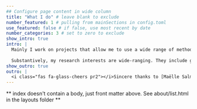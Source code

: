 ```yaml
---
## Configure page content in wide column
title: "What I do" # leave blank to exclude
number_featured: 1 # pulling from mainSections in config.toml
use_featured: false # if false, use most recent by date
number_categories: 3 # set to zero to exclude
show_intro: true
intro: |
  Mainly I work on projects that allow me to use a wide range of methods, including computational social science. I mostly study the influence of socio-cultural factors influencing social and health outcomes. In this regard I rely mainly on multilevel models to delineate the relative effects of different levels of operation on outcome variables.
  
  Substantively, my research interests are wide-ranging. They include global health, reproductive health, violence as well as poverty and inequality. 
show_outro: true
outro: |
  <i class="fas fa-glass-cheers pr2"></i>Sincere thanks to [Maëlle Salmon](https://masalmon.eu/) for her help naming this Hugo theme!
---
```


** index doesn't contain a body, just front matter above.
See about/list.html in the layouts folder **